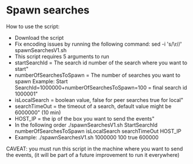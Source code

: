 # Spawn searches

How to use the script:

- Download the script
- Fix encoding issues by running the following command:  sed -i 's/\r//' spawnSearchesV1.sh
- This script requires 5 arguments to run
- startSearchId = The search id number of the search where you want to start"
- numberOfSearchesToSpawn = The number of searches you want to spawn Example: Start SearchId=1000000+numberOfSearchesToSpawn=100 = final search id 1000001"
- isLocalSearch = boolean value, false for peer searches true for local"
- searchTimeOut = the timeout of a search, default value might be 6000000" (10 min)
- HOST_IP = the ip of the box you want to send the events"
- In the following order ./spawnSearchesV1.sh StartSearchId numberOfSearchesToSpawn isLocalSearch searchTimeOut HOST_IP
- Example: ./spawnSearchesV1.sh 1000000 100 true 600000 <targetHost>

CAVEAT: you must run this script in the machine where you want to send the events, (it will be part of a future improvement to run it everywhere)
